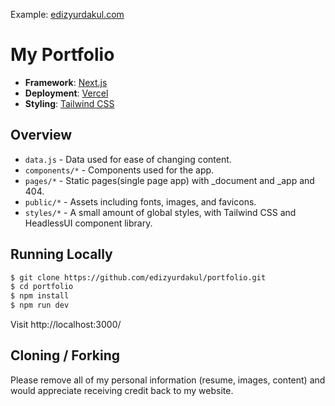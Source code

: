 Example: [edizyurdakul.com](https://edizyurdakul.com/)
# My Portfolio

- **Framework**: [Next.js](https://nextjs.org/)
- **Deployment**: [Vercel](https://vercel.com)
- **Styling**: [Tailwind CSS](https://tailwindcss.com/)

## Overview

- `data.js` - Data used for ease of changing content.
- `components/*` - Components used for the app.
- `pages/*` - Static pages(single page app) with \_document and \_app and 404.
- `public/*` - Assets including fonts, images, and favicons.
- `styles/*` - A small amount of global styles, with Tailwind CSS and HeadlessUI component library.

## Running Locally

```bash
$ git clone https://github.com/edizyurdakul/portfolio.git
$ cd portfolio
$ npm install
$ npm run dev
```

Visit http://localhost:3000/

## Cloning / Forking

Please remove all of my personal information (resume, images, content) and would appreciate receiving credit back to my website.
